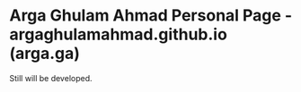 Arga Ghulam Ahmad Personal Page - argaghulamahmad.github.io (arga.ga) 
======
Still will be developed.
